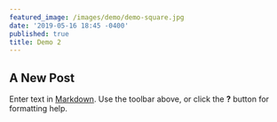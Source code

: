 ```yaml
---
featured_image: /images/demo/demo-square.jpg
date: '2019-05-16 18:45 -0400'
published: true
title: Demo 2
---
```

## A New Post

Enter text in [Markdown](http://daringfireball.net/projects/markdown/). Use the toolbar above, or click the **?** button for formatting help.
